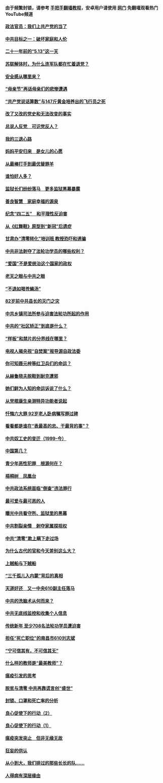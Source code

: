 #### 由于频繁封锁，请参考 [手把手翻墙教程](https://github.com/gfw-breaker/guides/wiki/)，安卓用户请使用 [网门](https://github.com/gfw-breaker/nogfw/blob/master/dl.md?t=05201700) 免翻墙观看热门YouTube频道 

#### [政法官员：我们上共产党的当了](../pages/19/425351.md?t=05201700) 

#### [中共目标之一：破坏家庭和人伦](../pages/19/424454.md?t=05201700) 

#### [二十一年前的“5.13”这一天](../pages/19/424814.md?t=05201700) 

#### [苏联解体时，为什么连军队都在忙着退党？](../pages/19/424335.md?t=05201700) 

#### [安全感从哪里来？](../pages/19/424336.md?t=05201700) 

#### [“母亲节”再话母亲们的悲惨遭遇](../pages/19/424234.md?t=05201700) 

#### [“共产党说话算数”与147斤黄金培养出的飞行员之死](../pages/19/424115.md?t=05201700) 

#### [改了又改的党史和无法改变的事实](../pages/19/424037.md?t=05201700) 

#### [总说人反党　可识党反人？](../pages/19/423820.md?t=05201700) 

#### [我的三退心路](../pages/19/423876.md?t=05201700) 

#### [妈妈平安归来　是女儿的心愿](../pages/19/423947.md?t=05201700) 

#### [从最棒打手到最优替罪羊](../pages/19/423819.md?t=05201700) 

#### [谁怕好人多？](../pages/19/423774.md?t=05201700) 

#### [监狱长们纷纷落马　更多监狱黑幕暴露](../pages/19/423787.md?t=05201700) 

#### [善良智慧　家庭幸福的源泉](../pages/19/423632.md?t=05201700) 

#### [纪念“四二五”　和平理性反迫害](../pages/19/423660.md?t=05201700) 

#### [从《红舞鞋》原型到“新冠”后遗症](../pages/19/423509.md?t=05201700) 

#### [甘肃办“清零转化”培训班 教授恐吓和诱骗](../pages/19/423498.md?t=05201700) 

#### [中共非法剥夺了法轮功学员的哪些权利？](../pages/19/423392.md?t=05201700) 

#### [“爱国”不是爱统治这个国家的政权](../pages/19/423029.md?t=05201700) 

#### [老天之眼与中共之眼](../pages/19/423378.md?t=05201700) 

#### [“不退如喝苍蝇汤”](../pages/19/423287.md?t=05201700) 

#### [82岁前中共县长的灭门之灾](../pages/19/423055.md?t=05201700) 

#### [中共乡镇司法所参与迫害法轮功所起的作用](../pages/19/423064.md?t=05201700) 

#### [中共的“社区矫正”到底是什么？](../pages/19/422870.md?t=05201700) 

#### [“样板”和禁片的分界线在哪里？](../pages/19/422704.md?t=05201700) 

#### [电视人揭央视“自焚案”报导源自政法委](../pages/19/422770.md?t=05201700) 

#### [你可知聂元梓等红卫兵们的命运？](../pages/19/422848.md?t=05201700) 

#### [从赫鲁晓夫脱鞋到耐克遭邪](../pages/19/422826.md?t=05201700) 

#### [她们鲜为人知的命运诉说了什么？](../pages/19/422754.md?t=05201700) 

#### [从党棍康生亲测特异功能者说起](../pages/19/422657.md?t=05201700) 

#### [忏悔六大罪 92岁老人卧病嘱写罪过碑](../pages/19/422750.md?t=05201700) 

#### [看看都是谁在“表最高的忠、干最背的事”？](../pages/19/422703.md?t=05201700) 

#### [中共奴工史的变迁（1999-今）](../pages/19/422656.md?t=05201700) 

#### [中国第几？](../pages/19/422496.md?t=05201700) 

#### [青少年恶性犯罪　根源何在？](../pages/19/422449.md?t=05201700) 

#### [梧桐树　凤凰台](../pages/19/422442.md?t=05201700) 

#### [中共政法系统面临“倒查”违法罪行](../pages/19/422497.md?t=05201700) 

#### [最可爱与最可恶的人](../pages/19/422448.md?t=05201700) 

#### [曝光中共看守所、监狱里的黑幕](../pages/19/422390.md?t=05201700) 

#### [中共割裂亲情　剥夺家属探视权](../pages/19/422364.md?t=05201700) 

#### [中共“清零”欺上瞒下走过场](../pages/19/422306.md?t=05201700) 

#### [为什么古代的官和今天差别这么大？](../pages/19/422228.md?t=05201700) 

#### [上贼船与下贼船](../pages/19/422276.md?t=05201700) 

#### [“三千孤儿入内蒙”背后的真相](../pages/19/422229.md?t=05201700) 

#### [天道好还　又一中央610副主任落马](../pages/19/422155.md?t=05201700) 

#### [中共的洗脑术从何而来？](../pages/19/422154.md?t=05201700) 

#### [中共无底线监控和收集个人信息](../pages/19/422039.md?t=05201700) 

#### [传统新年 至少708名法轮功学员遭迫害](../pages/19/421946.md?t=05201700) 

#### [担任“死亡职位”的南昌市610刘志斌](../pages/19/421957.md?t=05201700) 

#### [“宁可信其有，不可信其无”](../pages/19/421691.md?t=05201700) 

#### [什么样的教师是“最美教师”？](../pages/19/421755.md?t=05201700) 

#### [瘟疫引发的思考](../pages/19/421594.md?t=05201700) 

#### [脱贫与清零 中共再靠谎言创“盛世”](../pages/19/421590.md?t=05201700) 

#### [封锁、口罩和死亡率的分析](../pages/19/421495.md?t=05201700) 

#### [良心促使下的行动（2）](../pages/19/421361.md?t=05201700) 

#### [良心促使下的行动（1）](../pages/19/421302.md?t=05201700) 

#### [瘟疫突发突止　但非无缘无故](../pages/19/421281.md?t=05201700) 

#### [狂妄的供认](../pages/19/421199.md?t=05201700) 

#### [从小到大，我们排过的那些长长的队……](../pages/19/421243.md?t=05201700) 

#### [人得病有深层缘由](../pages/19/420864.md?t=05201700) 

